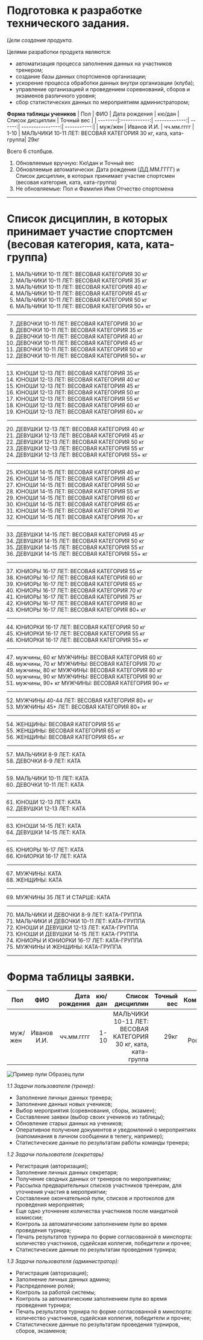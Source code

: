 # Подготовка к разработке технического задания.

_Цели создания продукта._

Целями разработки продукта являются:

- автоматизация процесса заполнения данных на участников тренером;
- создание базы данных спортсменов организации;
- ускорение процесса обработки данных внутри организации (клуба);
- управление организацией и проведением соревнований, сборов и экзаменов различного уровня;
- сбор статистических данных по мероприятиям администратором;

**Форма таблицы учеников**
| Пол | ФИО | Дата рождения | кю/дан | Список дисциплин | Точный вес |
| --------|:------------:| -------------:| ------:| ----------------:| -----------:|
| муж/жен | Иванов И.И. | чч.мм.гггг | 1-10 | МАЛЬЧИКИ 10-11 ЛЕТ: ВЕСОВАЯ КАТЕГОРИЯ 30 кг, ката, ката-группа| 29кг

Всего 6 столбцов.

1. Обновляемые вручную: Кю\дан и Точный вес
2. Обновляемые автоматически: Дата рождения (ДД.ММ.ГГГГ) и Список дисциплин, в которых принимает участие спортсмен (весовая категория, ката, ката-группа)
3. Не обновляемые: Пол и Фамилия Имя Отчество
   спортсмена

---

# Список дисциплин, в которых принимает участие спортсмен (весовая категория, ката, ката-группа)

1. МАЛЬЧИКИ 10-11 ЛЕТ: ВЕСОВАЯ КАТЕГОРИЯ 30 кг
2. МАЛЬЧИКИ 10-11 ЛЕТ: ВЕСОВАЯ КАТЕГОРИЯ 35 кг
3. МАЛЬЧИКИ 10-11 ЛЕТ: ВЕСОВАЯ КАТЕГОРИЯ 40 кг
4. МАЛЬЧИКИ 10-11 ЛЕТ: ВЕСОВАЯ КАТЕГОРИЯ 45 кг
5. МАЛЬЧИКИ 10-11 ЛЕТ: ВЕСОВАЯ КАТЕГОРИЯ 50 кг
6. МАЛЬЧИКИ 10-11 ЛЕТ: ВЕСОВАЯ КАТЕГОРИЯ 50+ кг

---

7. ДЕВОЧКИ 10-11 ЛЕТ: ВЕСОВАЯ КАТЕГОРИЯ 30 кг
8. ДЕВОЧКИ 10-11 ЛЕТ: ВЕСОВАЯ КАТЕГОРИЯ 35 кг
9. ДЕВОЧКИ 10-11 ЛЕТ: ВЕСОВАЯ КАТЕГОРИЯ 40 кг
10. ДЕВОЧКИ 10-11 ЛЕТ: ВЕСОВАЯ КАТЕГОРИЯ 45 кг
11. ДЕВОЧКИ 10-11 ЛЕТ: ВЕСОВАЯ КАТЕГОРИЯ 50 кг
12. ДЕВОЧКИ 10-11 ЛЕТ: ВЕСОВАЯ КАТЕГОРИЯ 50+ кг

---

13. ЮНОШИ 12-13 ЛЕТ: ВЕСОВАЯ КАТЕГОРИЯ 35 кг
14. ЮНОШИ 12-13 ЛЕТ: ВЕСОВАЯ КАТЕГОРИЯ 40 кг
15. ЮНОШИ 12-13 ЛЕТ: ВЕСОВАЯ КАТЕГОРИЯ 45 кг
16. ЮНОШИ 12-13 ЛЕТ: ВЕСОВАЯ КАТЕГОРИЯ 50 кг
17. ЮНОШИ 12-13 ЛЕТ: ВЕСОВАЯ КАТЕГОРИЯ 55 кг
18. ЮНОШИ 12-13 ЛЕТ: ВЕСОВАЯ КАТЕГОРИЯ 60 кг
19. ЮНОШИ 12-13 ЛЕТ: ВЕСОВАЯ КАТЕГОРИЯ 60+ кг

---

20. ДЕВУШКИ 12-13 ЛЕТ: ВЕСОВАЯ КАТЕГОРИЯ 40 кг
21. ДЕВУШКИ 12-13 ЛЕТ: ВЕСОВАЯ КАТЕГОРИЯ 45 кг
22. ДЕВУШКИ 12-13 ЛЕТ: ВЕСОВАЯ КАТЕГОРИЯ 50 кг
23. ДЕВУШКИ 12-13 ЛЕТ: ВЕСОВАЯ КАТЕГОРИЯ 55 кг
24. ДЕВУШКИ 12-13 ЛЕТ: ВЕСОВАЯ КАТЕГОРИЯ 55+ кг

---

25. ЮНОШИ 14-15 ЛЕТ: ВЕСОВАЯ КАТЕГОРИЯ 40 кг
26. ЮНОШИ 14-15 ЛЕТ: ВЕСОВАЯ КАТЕГОРИЯ 45 кг
27. ЮНОШИ 14-15 ЛЕТ: ВЕСОВАЯ КАТЕГОРИЯ 50 кг
28. ЮНОШИ 14-15 ЛЕТ: ВЕСОВАЯ КАТЕГОРИЯ 55 кг
29. ЮНОШИ 14-15 ЛЕТ: ВЕСОВАЯ КАТЕГОРИЯ 60 кг
30. ЮНОШИ 14-15 ЛЕТ: ВЕСОВАЯ КАТЕГОРИЯ 65 кг
31. ЮНОШИ 14-15 ЛЕТ: ВЕСОВАЯ КАТЕГОРИЯ 70 кг
32. ЮНОШИ 14-15 ЛЕТ: ВЕСОВАЯ КАТЕГОРИЯ 70+ кг

---

33. ДЕВУШКИ 14-15 ЛЕТ: ВЕСОВАЯ КАТЕГОРИЯ 45 кг
34. ДЕВУШКИ 14-15 ЛЕТ: ВЕСОВАЯ КАТЕГОРИЯ 50 кг
35. ДЕВУШКИ 14-15 ЛЕТ: ВЕСОВАЯ КАТЕГОРИЯ 55 кг
36. ДЕВУШКИ 14-15 ЛЕТ: ВЕСОВАЯ КАТЕГОРИЯ 55+ кг

---

37. ЮНИОРЫ 16-17 ЛЕТ: ВЕСОВАЯ КАТЕГОРИЯ 55 кг
38. ЮНИОРЫ 16-17 ЛЕТ: ВЕСОВАЯ КАТЕГОРИЯ 60 кг
39. ЮНИОРЫ 16-17 ЛЕТ: ВЕСОВАЯ КАТЕГОРИЯ 65 кг
40. ЮНИОРЫ 16-17 ЛЕТ: ВЕСОВАЯ КАТЕГОРИЯ 70 кг
41. ЮНИОРЫ 16-17 ЛЕТ: ВЕСОВАЯ КАТЕГОРИЯ 75 кг
42. ЮНИОРЫ 16-17 ЛЕТ: ВЕСОВАЯ КАТЕГОРИЯ 80 кг
43. ЮНИОРЫ 16-17 ЛЕТ: ВЕСОВАЯ КАТЕГОРИЯ 80+ кг

---

44. ЮНИОРКИ 16-17 ЛЕТ: ВЕСОВАЯ КАТЕГОРИЯ 50 кг
45. ЮНИОРКИ 16-17 ЛЕТ: ВЕСОВАЯ КАТЕГОРИЯ 55 кг
46. ЮНИОРКИ 16-17 ЛЕТ: ВЕСОВАЯ КАТЕГОРИЯ 55+ кг

---

47. мужчины, 60 кг МУЖЧИНЫ: ВЕСОВАЯ КАТЕГОРИЯ 60 кг
48. мужчины, 70 кг МУЖЧИНЫ: ВЕСОВАЯ КАТЕГОРИЯ 70 кг
49. мужчины, 80 кг МУЖЧИНЫ: ВЕСОВАЯ КАТЕГОРИЯ 80 кг
50. мужчины, 90 кг МУЖЧИНЫ: ВЕСОВАЯ КАТЕГОРИЯ 90 кг
51. мужчины, 90+ кг МУЖЧИНЫ: ВЕСОВАЯ КАТЕГОРИЯ 90+ кг

---

52. МУЖЧИНЫ 40-44 ЛЕТ: ВЕСОВАЯ КАТЕГОРИЯ 80+ кг
53. МУЖЧИНЫ 45+ ЛЕТ: ВЕСОВАЯ КАТЕГОРИЯ 80+ кг

---

54. ЖЕНЩИНЫ: ВЕСОВАЯ КАТЕГОРИЯ 55 кг
55. ЖЕНЩИНЫ: ВЕСОВАЯ КАТЕГОРИЯ 65 кг
56. ЖЕНЩИНЫ: ВЕСОВАЯ КАТЕГОРИЯ 65+ кг

---

57. МАЛЬЧИКИ 8-9 ЛЕТ: КАТА
58. ДЕВОЧКИ 8-9 ЛЕТ: КАТА

---

59. МАЛЬЧИКИ 10-11 ЛЕТ: КАТА
60. ДЕВОЧКИ 10-11 ЛЕТ: КАТА

---

61. ЮНОШИ 12-13 ЛЕТ: КАТА
62. ДЕВУШКИ 12-13 ЛЕТ: КАТА

---

63. ЮНОШИ 14-15 ЛЕТ: КАТА
64. ДЕВУШКИ 14-15 ЛЕТ: КАТА

---

65. ЮНИОРЫ 16-17 ЛЕТ: КАТА
66. ЮНИОРКИ 16-17 ЛЕТ: КАТА

---

67. МУЖЧИНЫ: КАТА
68. ЖЕНЩИНЫ: КАТА

---

69. МУЖЧИНЫ 35 ЛЕТ И СТАРШЕ: КАТА

---

70. МАЛЬЧИКИ И ДЕВОЧКИ 8-9 ЛЕТ: КАТА-ГРУППА
71. МАЛЬЧИКИ И ДЕВОЧКИ 10-11 ЛЕТ: КАТА-ГРУППА
72. ЮНОШИ И ДЕВУШКИ 12-13 ЛЕТ: КАТА-ГРУППА
73. ЮНОШИ И ДЕВУШКИ 14-15 ЛЕТ: КАТА-ГРУППА
74. ЮНИОРЫ И ЮНИОРКИ 16-17 ЛЕТ: КАТА-ГРУППА
75. МУЖЧИНЫ И ЖЕНЩИНЫ: КАТА-ГРУППА

---

# Форма таблицы заявки.

| Пол     |     ФИО     | Дата рождения | кю/дан |                                               Список дисциплин | Точный вес |         Комментарий | ФИО тренера |
| ------- | :---------: | ------------: | -----: | -------------------------------------------------------------: | ---------: | ------------------: | ----------: |
| муж/жен | Иванов И.И. |    чч.мм.гггг |   1-10 | МАЛЬЧИКИ 10-11 ЛЕТ: ВЕСОВАЯ КАТЕГОРИЯ 30 кг, ката, ката-группа |       29кг | чемпион России 2022 | Петров П.П. |

![Пример пули](/Technical%20specifications/pulya.jpg)
Образец пули

_1.1 Задачи пользователя (тренер):_

- Заполнение личных данных тренера;
- Заполнение данных новых учеников;
- Выбор мероприятия (соревнования, сборы, экзамен);
- Составление заявки (выбор своих учеников из таблицы);
- Обновление старых данных на учеников;
- Оперативное получение документов и уведомлений о мероприятиях (напоминания в личном сообщении в телегу, например);
- Статистические данные по результатам работы команды тренера;

_1.2 Задачи пользователя (секретарь)_

- Регистрация (авторизация);
- Заполнение личных данных секретаря;
- Получение сводных данных от тренеров по мероприятиям;
- Рассылка предварительных списков участников тренерам, для уточнения участия в мероприятии;
- Составление окончательной пули, списков и протоколов для проведения мероприятия;
- Еще одно уточнение количества участников после мандатной комиссии;
- Контроль за автоматическим заполнением пули во время проведения турнира;
- Печать результатов турнира по форме согласованной в минспорта: количество участников, судейская коллегия, победители и прочее;
- Статистические данные по результатам проведения турнира;

_1.3 Задачи пользователя (администратор):_

- Регистрация (авторизация);
- Заполнение личных данных админа;
- Распределение ролей;
- Контроль за работой системы;
- Контроль за автоматическим заполнением пули во время проведения турнира;
- Печать результатов турнира по форме согласованной в минспорта: количество участников, судейская коллегия, победители и прочее;
- Статистические данные по результатам проведения турниров, сборов, экзаменов;
